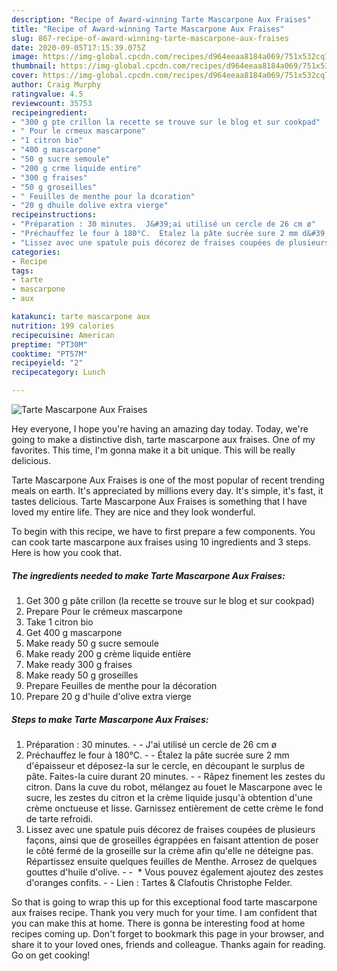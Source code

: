 ```yaml
---
description: "Recipe of Award-winning Tarte Mascarpone Aux Fraises"
title: "Recipe of Award-winning Tarte Mascarpone Aux Fraises"
slug: 867-recipe-of-award-winning-tarte-mascarpone-aux-fraises
date: 2020-09-05T17:15:39.075Z
image: https://img-global.cpcdn.com/recipes/d964eeaa8184a069/751x532cq70/tarte-mascarpone-aux-fraises-photo-principale-de-la-recette.jpg
thumbnail: https://img-global.cpcdn.com/recipes/d964eeaa8184a069/751x532cq70/tarte-mascarpone-aux-fraises-photo-principale-de-la-recette.jpg
cover: https://img-global.cpcdn.com/recipes/d964eeaa8184a069/751x532cq70/tarte-mascarpone-aux-fraises-photo-principale-de-la-recette.jpg
author: Craig Murphy
ratingvalue: 4.5
reviewcount: 35753
recipeingredient:
- "300 g pte crillon la recette se trouve sur le blog et sur cookpad"
- " Pour le crmeux mascarpone"
- "1 citron bio"
- "400 g mascarpone"
- "50 g sucre semoule"
- "200 g crme liquide entire"
- "300 g fraises"
- "50 g groseilles"
- " Feuilles de menthe pour la dcoration"
- "20 g dhuile dolive extra vierge"
recipeinstructions:
- "Préparation : 30 minutes.  J&#39;ai utilisé un cercle de 26 cm ø"
- "Préchauffez le four à 180°C.  Étalez la pâte sucrée sure 2 mm d&#39;épaisseur et déposez-la sur le cercle, en découpant le surplus de pâte. Faites-la cuire durant 20 minutes.  Râpez finement les zestes du citron. Dans la cuve du robot, mélangez au fouet le Mascarpone avec le sucre, les zestes du citron et la crème liquide jusqu&#39;à obtention d&#39;une crème onctueuse et lisse. Garnissez entièrement de cette crème le fond de tarte refroidi."
- "Lissez avec une spatule puis décorez de fraises coupées de plusieurs façons, ainsi que de groseilles égrappées en faisant attention de poser le côté fermé de la groseille sur la crème afin qu&#39;elle ne déteigne pas. Répartissez ensuite quelques feuilles de Menthe. Arrosez de quelques gouttes d&#39;huile d&#39;olive.   * Vous pouvez également ajoutez des zestes d&#39;oranges confits.  Lien : Tartes &amp; Clafoutis Christophe Felder."
categories:
- Recipe
tags:
- tarte
- mascarpone
- aux

katakunci: tarte mascarpone aux 
nutrition: 199 calories
recipecuisine: American
preptime: "PT30M"
cooktime: "PT57M"
recipeyield: "2"
recipecategory: Lunch

---
```



![Tarte Mascarpone Aux Fraises](https://img-global.cpcdn.com/recipes/d964eeaa8184a069/751x532cq70/tarte-mascarpone-aux-fraises-photo-principale-de-la-recette.jpg)

Hey everyone, I hope you're having an amazing day today. Today, we're going to make a distinctive dish, tarte mascarpone aux fraises. One of my favorites. This time, I'm gonna make it a bit unique. This will be really delicious.

Tarte Mascarpone Aux Fraises is one of the most popular of recent trending meals on earth. It's appreciated by millions every day. It's simple, it's fast, it tastes delicious. Tarte Mascarpone Aux Fraises is something that I have loved my entire life. They are nice and they look wonderful.




To begin with this recipe, we have to first prepare a few components. You can cook tarte mascarpone aux fraises using 10 ingredients and 3 steps. Here is how you cook that.

<!--inarticleads1-->

##### The ingredients needed to make Tarte Mascarpone Aux Fraises:

1. Get 300 g pâte crillon (la recette se trouve sur le blog et sur cookpad)
1. Prepare  Pour le crémeux mascarpone
1. Take 1 citron bio
1. Get 400 g mascarpone
1. Make ready 50 g sucre semoule
1. Make ready 200 g crème liquide entière
1. Make ready 300 g fraises
1. Make ready 50 g groseilles
1. Prepare  Feuilles de menthe pour la décoration
1. Prepare 20 g d&#39;huile d&#39;olive extra vierge




<!--inarticleads2-->

##### Steps to make Tarte Mascarpone Aux Fraises:

1. Préparation : 30 minutes. -  - J&#39;ai utilisé un cercle de 26 cm ø
1. Préchauffez le four à 180°C. -  - Étalez la pâte sucrée sure 2 mm d&#39;épaisseur et déposez-la sur le cercle, en découpant le surplus de pâte. Faites-la cuire durant 20 minutes. -  - Râpez finement les zestes du citron. Dans la cuve du robot, mélangez au fouet le Mascarpone avec le sucre, les zestes du citron et la crème liquide jusqu&#39;à obtention d&#39;une crème onctueuse et lisse. Garnissez entièrement de cette crème le fond de tarte refroidi.
1. Lissez avec une spatule puis décorez de fraises coupées de plusieurs façons, ainsi que de groseilles égrappées en faisant attention de poser le côté fermé de la groseille sur la crème afin qu&#39;elle ne déteigne pas. Répartissez ensuite quelques feuilles de Menthe. Arrosez de quelques gouttes d&#39;huile d&#39;olive. -  -  * Vous pouvez également ajoutez des zestes d&#39;oranges confits. -  - Lien : Tartes &amp; Clafoutis Christophe Felder.




So that is going to wrap this up for this exceptional food tarte mascarpone aux fraises recipe. Thank you very much for your time. I am confident that you can make this at home. There is gonna be interesting food at home recipes coming up. Don't forget to bookmark this page in your browser, and share it to your loved ones, friends and colleague. Thanks again for reading. Go on get cooking!
